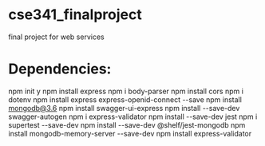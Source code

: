 # cse341_finalproject
final project for web services

# Dependencies:
npm init y
npm install express
npm i body-parser
npm install cors
npm i dotenv
npm install express express-openid-connect --save
npm install mongodb@3.6
npm install swagger-ui-express
npm install --save-dev swagger-autogen
npm i express-validator
npm install --save-dev jest
npm i supertest --save-dev
npm install --save-dev @shelf/jest-mongodb
npm install mongodb-memory-server --save-dev
npm install express-validator
